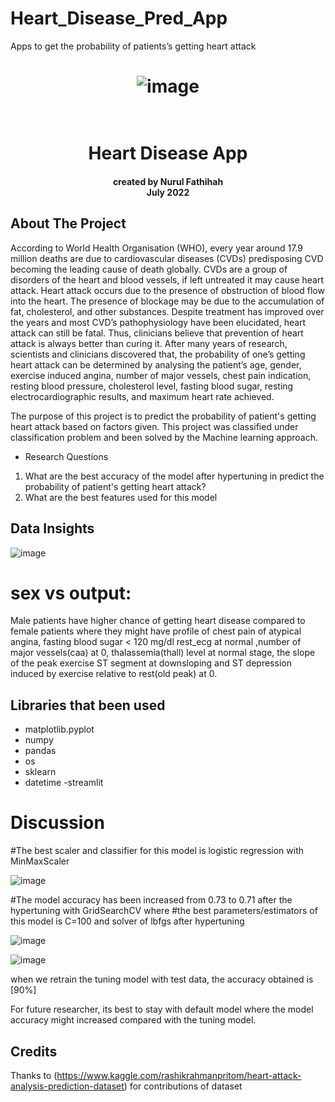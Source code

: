 # Heart_Disease_Pred_App
 Apps to get the probability of patients’s getting heart attack
 
 <h1 align="center">

![image](https://th.bing.com/th/id/OIP.8bTJrUZ5xQBFU4FcOjEXqgHaFN?pid=ImgDet&rs=1)
<br>
</h1>

<h1 align="center">
  <br>
Heart Disease App

<br>

<h4 align="center"><a>
created by Nurul Fathihah  <br>
July 2022
</a></h4>

## About The Project

According to World Health Organisation (WHO), every year around 17.9 million 
deaths are due to cardiovascular diseases (CVDs) predisposing CVD becoming 
the leading cause of death globally. CVDs are a group of disorders of the heart 
and blood vessels, if left untreated it may cause heart attack. Heart attack occurs 
due to the presence of obstruction of blood flow into the heart. The presence of 
blockage may be due to the accumulation of fat, cholesterol, and other substances. 
Despite treatment has improved over the years and most CVD’s pathophysiology 
have been elucidated, heart attack can still be fatal. 
Thus, clinicians believe that prevention of heart attack is always better than curing 
it. After many years of research, scientists and clinicians discovered that, the 
probability of one’s getting heart attack can be determined by analysing the
patient’s age, gender, exercise induced angina, number of major vessels, chest 
pain indication, resting blood pressure, cholesterol level, fasting blood sugar, 
resting electrocardiographic results, and maximum heart rate achieved. 
 
The purpose of this project is to predict the probability of patient's getting heart attack based on factors given. This project was classified under classification problem and been solved by the Machine learning approach.

- Research Questions
1. What are the best accuracy of the model after hypertuning in predict the probability of patient's getting heart attack?
2. What are the best features used for this model

## Data Insights

![image](https://user-images.githubusercontent.com/109565405/180803517-91070885-2cc1-4395-bfa6-83d355c3dea4.png)

# sex vs output:  
Male patients have higher chance of getting heart disease compared to female patients where they might have profile of chest pain of atypical angina, fasting blood  sugar < 120 mg/dl rest_ecg at normal ,number of major vessels(caa) at 0, thalassemia(thall) level at normal stage, the slope of the peak exercise ST segment at downsloping and ST depression induced by exercise relative to rest(old peak) at 0.
  

## Libraries that been used

- matplotlib.pyplot 
- numpy
- pandas
- os
- sklearn
- datetime
-streamlit


# Discussion

#The best scaler and classifier for this model is logistic regression with MinMaxScaler

![image](https://user-images.githubusercontent.com/109565405/180801978-9fa19c39-741c-4b20-a811-49bbf7324c18.png)

#The model accuracy has been increased from 0.73 to 0.71 after the hypertuning with GridSearchCV where
#the best parameters/estimators of this model is C=100 and solver of lbfgs after hypertuning 

![image](https://user-images.githubusercontent.com/109565405/180802198-171705f5-c699-4af4-bac3-821c91d90ad7.png)

![image](https://user-images.githubusercontent.com/109565405/180802295-3833cd52-6c9c-4548-af36-b4d1e51b295f.png)

when we retrain the tuning model with test data, the accuracy obtained is [90%]

For future researcher, its best to stay with default model where the model accuracy might increased compared with the tuning model.


## Credits
Thanks to (https://www.kaggle.com/rashikrahmanpritom/heart-attack-analysis-prediction-dataset) for contributions of dataset

